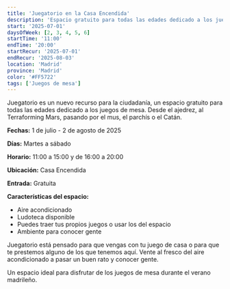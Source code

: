 ```yaml
---
title: 'Juegatorio en la Casa Encendida'
description: 'Espacio gratuito para todas las edades dedicado a los juegos de mesa en la Casa Encendida.'
start: '2025-07-01'
daysOfWeek: [2, 3, 4, 5, 6]
startTime: '11:00'
endTime: '20:00'
startRecur: '2025-07-01'
endRecur: '2025-08-03'
location: 'Madrid'
province: 'Madrid'
color: '#FF5722'
tags: ['Juegos de mesa']
---
```


Juegatorio es un nuevo recurso para la ciudadanía, un espacio gratuito para todas las edades dedicado a los juegos de mesa. Desde el ajedrez, al Terraforming Mars, pasando por el mus, el parchís o el Catán.

**Fechas:** 1 de julio - 2 de agosto de 2025

**Días:** Martes a sábado

**Horario:** 11:00 a 15:00 y de 16:00 a 20:00

**Ubicación:** Casa Encendida

**Entrada:** Gratuita

**Características del espacio:**
- Aire acondicionado
- Ludoteca disponible
- Puedes traer tus propios juegos o usar los del espacio
- Ambiente para conocer gente

Juegatorio está pensado para que vengas con tu juego de casa o para que te prestemos alguno de los que tenemos aquí. Vente al fresco del aire acondicionado a pasar un buen rato y conocer gente.

Un espacio ideal para disfrutar de los juegos de mesa durante el verano madrileño.
